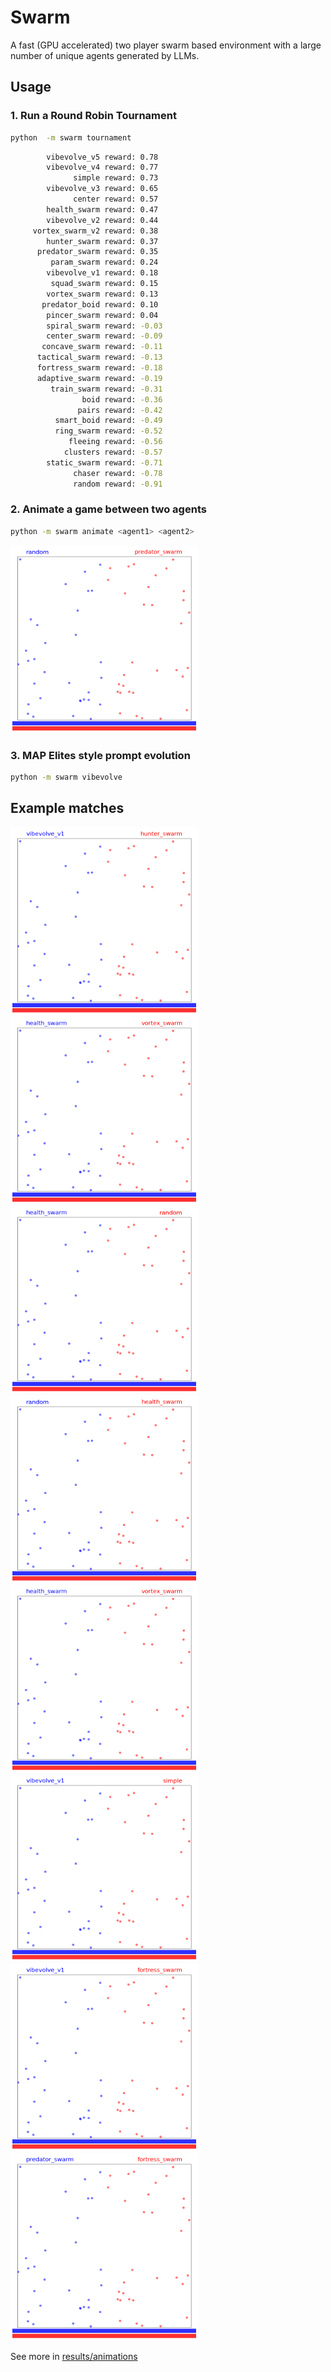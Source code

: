 # Swarm

A fast (GPU accelerated) two player swarm based environment with a large number of unique agents generated by LLMs.

## Usage

### 1. Run a Round Robin Tournament
```bash
python  -m swarm tournament
```

```bash
        vibevolve_v5 reward: 0.78
        vibevolve_v4 reward: 0.77
              simple reward: 0.73
        vibevolve_v3 reward: 0.65
              center reward: 0.57
        health_swarm reward: 0.47
        vibevolve_v2 reward: 0.44
     vortex_swarm_v2 reward: 0.38
        hunter_swarm reward: 0.37
      predator_swarm reward: 0.35
         param_swarm reward: 0.24
        vibevolve_v1 reward: 0.18
         squad_swarm reward: 0.15
        vortex_swarm reward: 0.13
       predator_boid reward: 0.10
        pincer_swarm reward: 0.04
        spiral_swarm reward: -0.03
        center_swarm reward: -0.09
       concave_swarm reward: -0.11
      tactical_swarm reward: -0.13
      fortress_swarm reward: -0.18
      adaptive_swarm reward: -0.19
         train_swarm reward: -0.31
                boid reward: -0.36
               pairs reward: -0.42
          smart_boid reward: -0.49
          ring_swarm reward: -0.52
             fleeing reward: -0.56
            clusters reward: -0.57
        static_swarm reward: -0.71
              chaser reward: -0.78
              random reward: -0.91
```

### 2. Animate a game between two agents
```bash
python -m swarm animate <agent1> <agent2>
```

<img src=results/animations/random_vs_predator_swarm.gif width="300px" height="300px">

### 3. **MAP Elites style prompt evolution**
```bash
python -m swarm vibevolve
```

## Example matches

<img src=results/animations/vibevolve_v1_vs_hunter_swarm.gif width="300px" height="300px">&nbsp;<img src=results/animations/health_swarm_vs_vortex_swarm.gif width="300px" height="300px">
<img src=results/animations/health_swarm_vs_random.gif width="300px" height="300px">&nbsp;<img src=results/animations/random_vs_health_swarm.gif width="300px" height="300px">
<img src=results/animations/health_swarm_vs_vortex_swarm.gif width="300px" height="300px">&nbsp;<img src=results/animations/vibevolve_v1_vs_simple.gif width="300px" height="300px">
<img src=results/animations/vibevolve_v1_vs_fortress_swarm.gif width="300px" height="300px">&nbsp;<img src=results/animations/predator_swarm_vs_fortress_swarm.gif width="300px" height="300px">

See more in [results/animations](results/animations)
